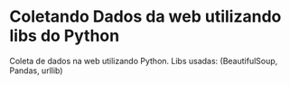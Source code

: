 # Coletando Dados da web utilizando libs do Python
Coleta de dados na web utilizando Python.
Libs usadas: (BeautifulSoup, Pandas, urllib)
